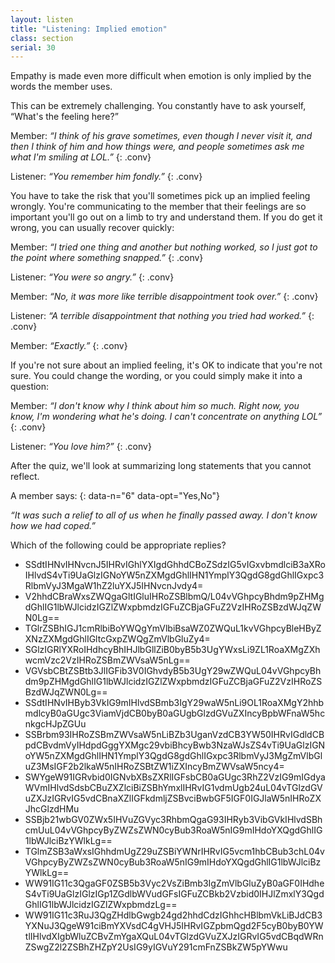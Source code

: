 ```yaml
---
layout: listen
title: "Listening: Implied emotion"
class: section
serial: 30
---
```

Empathy is made even more difficult when emotion is only implied by the words the member uses.

This can be extremely challenging. You constantly have to ask yourself, “What's the feeling here?”

Member: *“I think of his grave sometimes, even though I never visit it, and then I think of him and how things were, and people sometimes ask me what I'm smiling at LOL.”*
{: .conv}

Listener: *“You remember him fondly.”*
{: .conv}

You have to take the risk that you'll sometimes pick up an implied feeling wrongly. You're communicating to the member that their feelings are so important you'll go out on a limb to try and understand them. If you do get it wrong, you can usually recover quickly:

Member: *“I tried one thing and another but nothing worked, so I just got to the point where something snapped.”*
{: .conv}

Listener: *“You were so angry.”*
{: .conv}

Member: *“No, it was more like terrible disappointment took over.”*
{: .conv}

Listener: *“A  terrible disappointment that nothing you tried had worked.”*
{: .conv}

Member: *“Exactly.”*
{: .conv}

If you're not sure about an implied feeling, it's OK to indicate that you're not sure. You could change the wording, or you could simply make it into a question:

Member: *“I don't know why I think about him so much. Right now, you know, I'm wondering what he's doing. I can't concentrate on anything LOL”*
{: .conv}

Listener: *“You love him?”*
{: .conv}

After the quiz, we'll look at summarizing long statements that you cannot reflect.

A member says:
{: data-n="6" data-opt="Yes,No"}

*“It was such a relief to all of us when he finally passed away. I don't know how we had coped.”*

Which of the following could be appropriate replies?

- SSdtIHNvIHNvcnJ5IHRvIGhlYXIgdGhhdCBoZSdzIG5vIGxvbmdlciB3aXRoIHlvdS4vTi9UaGlzIGNoYW5nZXMgdGhlIHN1YmplY3QgdG8gdGhlIGxpc3RlbmVyJ3MgaW1hZ2luYXJ5IHNvcnJvdy4=
- V2hhdCBraWxsZWQgaGltIGluIHRoZSBlbmQ/L04vVGhpcyBhdm9pZHMgdGhlIG1lbWJlcidzIGZlZWxpbmdzIGFuZCBjaGFuZ2VzIHRoZSBzdWJqZWN0Lg==
- TGlrZSBhIGJ1cmRlbiBoYWQgYmVlbiBsaWZ0ZWQuL1kvVGhpcyBleHByZXNzZXMgdGhlIGltcGxpZWQgZmVlbGluZy4=
- SGlzIGRlYXRoIHdhcyBhIHJlbGllZiB0byB5b3UgYWxsLi9ZL1RoaXMgZXhwcmVzc2VzIHRoZSBmZWVsaW5nLg==
- VGVsbCBtZSBtb3JlIGFib3V0IGhvdyB5b3UgY29wZWQuL04vVGhpcyBhdm9pZHMgdGhlIG1lbWJlcidzIGZlZWxpbmdzIGFuZCBjaGFuZ2VzIHRoZSBzdWJqZWN0Lg==
- SSdtIHNvIHByb3VkIG9mIHlvdSBmb3IgY29waW5nLi9OL1RoaXMgY2hhbmdlcyB0aGUgc3ViamVjdCB0byB0aGUgbGlzdGVuZXIncyBpbWFnaW5hcnkgcHJpZGUu
- SSBrbm93IHRoZSBmZWVsaW5nLiBZb3UganVzdCB3YW50IHRvIGdldCBpdCBvdmVyIHdpdGggYXMgc29vbiBhcyBwb3NzaWJsZS4vTi9UaGlzIGNoYW5nZXMgdGhlIHN1YmplY3QgdG8gdGhlIGxpc3RlbmVyJ3MgZmVlbGluZ3MsIGF2b2lkaW5nIHRoZSBtZW1iZXIncyBmZWVsaW5ncy4=
- SWYgeW91IGRvbid0IGNvbXBsZXRlIGFsbCB0aGUgc3RhZ2VzIG9mIGdyaWVmIHlvdSdsbCBuZXZlciBiZSBhYmxlIHRvIG1vdmUgb24uL04vTGlzdGVuZXJzIGRvIG5vdCBnaXZlIGFkdmljZSBvciBwbGF5IGF0IGJlaW5nIHRoZXJhcGlzdHMu
- SSBjb21wbGV0ZWx5IHVuZGVyc3RhbmQgaG93IHRyb3VibGVkIHlvdSBhcmUuL04vVGhpcyByZWZsZWN0cyBub3RoaW5nIG9mIHdoYXQgdGhlIG1lbWJlciBzYWlkLg==
- TGlmZSB3aWxsIGhhdmUgZ29uZSBiYWNrIHRvIG5vcm1hbCBub3chL04vVGhpcyByZWZsZWN0cyBub3RoaW5nIG9mIHdoYXQgdGhlIG1lbWJlciBzYWlkLg==
- WW91IG11c3QgaGF0ZSB5b3Vyc2VsZiBmb3IgZmVlbGluZyB0aGF0IHdheS4vTi9UaGlzIGlzIGp1ZGdlbWVudGFsIGFuZCBkb2Vzbid0IHJlZmxlY3QgdGhlIG1lbWJlcidzIGZlZWxpbmdzLg==
- WW91IG11c3RuJ3QgZHdlbGwgb24gd2hhdCdzIGhhcHBlbmVkLiBJdCB3YXNuJ3QgeW91ciBmYXVsdC4gVHJ5IHRvIGZpbmQgd2F5cyB0byB0YWtlIHlvdXIgbWluZCBvZmYgaXQuL04vTGlzdGVuZXJzIGRvIG5vdCBqdWRnZSwgZ2l2ZSBhZHZpY2UsIG9yIGVuY291cmFnZSBkZW5pYWwu
